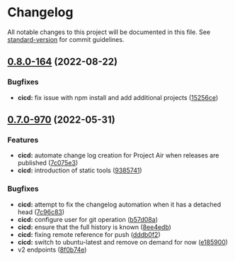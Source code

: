 # Changelog

All notable changes to this project will be documented in this file. See [standard-version](https://github.com/conventional-changelog/standard-version) for commit guidelines.

## [0.8.0-164](https://github.com/TIBCOSoftware/labs-air/compare/v0.7.0-970...v0.8.0-164) (2022-08-22)


### Bugfixes

* **cicd:** fix issue with npm install and add additional projects ([15256ce](https://github.com/TIBCOSoftware/labs-air/commits/15256cec1d0ec66aab8738591773f807f5ce653f))

## [0.7.0-970](https://github.com/TIBCOSoftware/labs-air/compare/v0.1.0...v0.7.0-970) (2022-05-31)


### Features

* **cicd:** automate change log creation for Project Air when releases are published ([7c075e3](https://github.com/TIBCOSoftware/labs-air/commits/7c075e32d74e4cef37ea81c99c4501cb341bed6e))
* **cicd:** introduction of static tools ([9385741](https://github.com/TIBCOSoftware/labs-air/commits/9385741d1d0e67e8957ffde040674b7605396c2c))


### Bugfixes

* **cicd:** attempt to fix the changelog automation when it has a detached head ([7c96c83](https://github.com/TIBCOSoftware/labs-air/commits/7c96c835a01b4941a7a7b79d714c345979f0c269))
* **cicd:** configure user for git operation ([b57d08a](https://github.com/TIBCOSoftware/labs-air/commits/b57d08a37009d90a0d5f7c4cbeca6c10e7677be5))
* **cicd:** ensure that the full history is known ([8ee4edb](https://github.com/TIBCOSoftware/labs-air/commits/8ee4edbf8ef07263c8f4f308d142e30035a81e0d))
* **cicd:** fixing remote reference for push ([dddb0f2](https://github.com/TIBCOSoftware/labs-air/commits/dddb0f2ef359b7f143e3655e6073f142897a1d2b))
* **cicd:** switch to ubuntu-latest and remove on demand for now ([e185900](https://github.com/TIBCOSoftware/labs-air/commits/e1859008086549486f81c70b078a51c6b5ace3c1))
* v2 endpoints ([8f0b74e](https://github.com/TIBCOSoftware/labs-air/commits/8f0b74e5ea23fe108b1a544d64efc331aa8a4c19))
